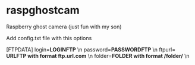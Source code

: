 # raspghostcam
Raspberry ghost camera (just fun with my son)

Add config.txt file with this options

[FTPDATA]
login=**LOGINFTP** \n
password=**PASSWORDFTP** \n
ftpurl= **URLFTP with format ftp.url.com** \n
folder=**FOLDER with format /folder/** \n
